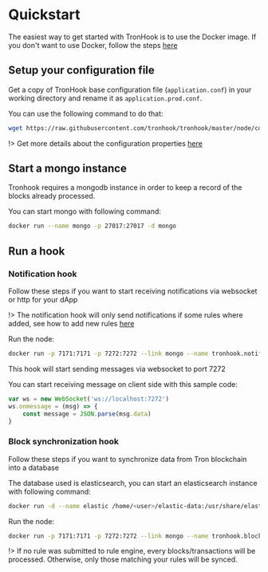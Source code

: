 # Quickstart

The easiest way to get started with TronHook is to use the Docker image. If you don't want to use Docker, follow the steps [here](/node?id=from-source)

## Setup your configuration file

Get a copy of TronHook base configuration file (`application.conf`) in your working directory and rename it as `application.prod.conf`.

You can use the following command to do that:

```bash
wget https://raw.githubusercontent.com/tronhook/tronhook/master/node/conf/application.conf -O application.prod.conf
```

!> Get more details about the configuration properties [here](/configuration)

## Start a mongo instance

Tronhook requires a mongodb instance in order to keep a record of the blocks already processed.

You can start mongo with following command:

```bash
docker run --name mongo -p 27017:27017 -d mongo
```

## Run a hook

### Notification hook

Follow these steps if you want to start receiving notifications via websocket or http for your dApp

!> The notification hook will only send notifications if some rules where added, see how to add new rules [here](/rules)

Run the node:

```bash
docker run -p 7171:7171 -p 7272:7272 --link mongo --name tronhook.notification -d -v ${working_dir}/application.prod.conf:/application.prod.conf -e APP_OPTS="prod hook=org.tronhook.hook.NotificationHook" tronhook/node
```

This hook will start sending messages via websocket to port 7272

You can start receiving message on client side with this sample code:

```javascript
var ws = new WebSocket('ws://localhost:7272')
ws.onmessage = (msg) => {
    const message = JSON.parse(msg.data)
}
```


### Block synchronization hook

Follow these steps if you want to synchronize data from Tron blockchain into a database

The database used is elasticsearch, you can start an elasticsearch instance with following command:

```bash
docker run -d --name elastic /home/<user>/elastic-data:/usr/share/elasticsearch/data -p 9200:9200 -p 9300:9300 -e "discovery.type=single-node" docker.elastic.co/elasticsearch/elasticsearch:6.5.
```

Run the node:

```bash
docker run -p 7171:7171 -p 7272:7272 --link mongo --name tronhook.blocksync -d -v application.prod.conf:/application.prod.conf -e APP_OPTS="prod hook=org.tronhook.hook.elastic.BlockSyncHook" tronhook/node
```

!> If no rule was submitted to rule engine, every blocks/transactions will be processed. Otherwise, only those matching your rules will be synced.

